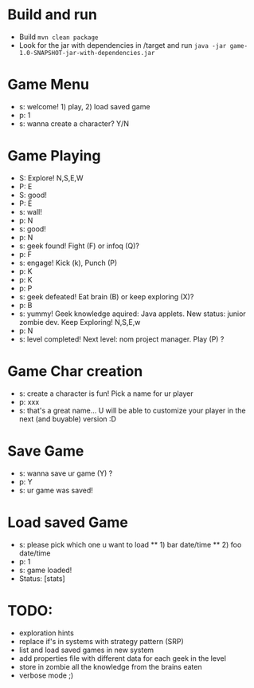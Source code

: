 Build and run
=============
* Build `mvn clean package`
* Look for the jar with dependencies in /target and run `java -jar game-1.0-SNAPSHOT-jar-with-dependencies.jar`




Game Menu
=========
* s: welcome! 1) play, 2) load saved game
* p: 1
* s: wanna create a character? Y/N


Game Playing
============
* S: Explore! N,S,E,W
* P: E
* S: good!
* P: E
* s: wall!
* p: N
* s: good!
* p: N
* s: geek found! Fight (F) or infoq (Q)?
* p: F
* s: engage! Kick (k), Punch (P)
* p: K
* p: K
* p: P
* s: geek defeated! Eat brain (B) or keep exploring (X)?
* p: B
* s: yummy! Geek knowledge aquired: Java applets. New status: junior zombie dev. Keep Exploring! N,S,E,w
* p: N
* s: level completed! Next level: nom project manager. Play (P) ?

Game Char creation
==================
* s: create a character is fun! Pick a name for ur player
* p: xxx
* s: that's a great name... U will be able to customize your player in the next (and buyable) version :D

Save Game
=========
* s: wanna save ur game (Y) ?
* p: Y
* s: ur game was saved!

Load saved Game
===============
* s: please pick which one u want to load
** 1) bar date/time
** 2) foo date/time
* p: 1
* s: game loaded! 
* Status: [stats]

TODO:
=====
* exploration hints
* replace if's in systems with strategy pattern (SRP)
* list and load saved games in new system
* add properties file with different data for each geek in the level
* store in zombie all the knowledge from the brains eaten
* verbose mode ;)
